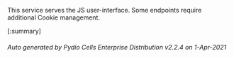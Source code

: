 






This service serves the JS user-interface. Some endpoints require additional Cookie management.

[:summary]

###### Auto generated by Pydio Cells Enterprise Distribution v2.2.4 on 1-Apr-2021
